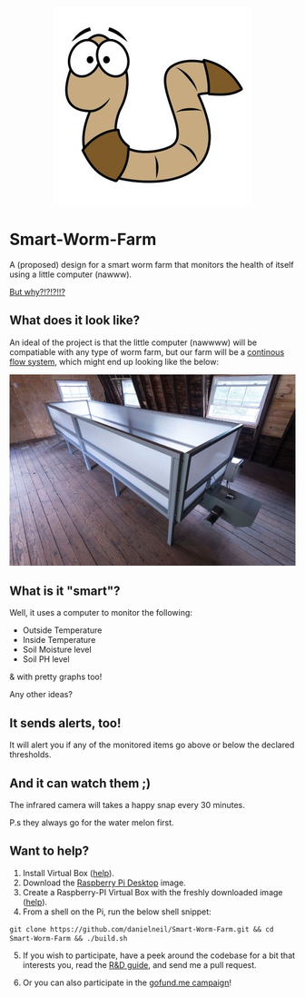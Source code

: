 <p align="center">
    <img src="https://github.com/danielneil/Smart-Worm-Bin/blob/main/images/worm.jpg?raw=true"
</p>


# Smart-Worm-Farm

A (proposed) design for a smart worm farm that monitors the health of itself using a little computer (nawww).
    
[But why?!?!?!!?](https://github.com/danielneil/Smart-Worm-Bin/blob/main/mantra.md)
    
## What does it look like?  

An ideal of the project is that the little computer (nawwww) will be compatiable with any type of worm farm, but our farm will be a [continous flow system](https://urbanwormcompany.com/complete-guide-to-continuous-flow-vermicomposting/), which might end up looking like the below:

<p align="center">
  <img src="https://github.com/danielneil/Smart-Worm-Bin/blob/main/images/cf-bin.jpg?raw=true">
</p>

## What is it "smart"? 

Well, it uses a computer to monitor the following: 

* Outside Temperature
* Inside Temperature 
* Soil Moisture level
* Soil PH level 

& with pretty graphs too!
    
Any other ideas?

## It sends alerts, too!

It will alert you if any of the monitored items go above or below the declared thresholds. 

## And it can watch them ;)

The infrared camera will takes a happy snap every 30 minutes. 

P.s they always go for the water melon first. 

## Want to help? 

1. Install Virtual Box ([help](https://www.virtualbox.org/manual/ch02.html)).
2. Download the [Raspberry Pi Desktop](https://www.raspberrypi.org/software/raspberry-pi-desktop/) image.
3. Create a Raspberry-PI Virtual Box with the freshly downloaded image ([help](https://roboticsbackend.com/install-raspbian-desktop-on-a-virtual-machine-virtualbox/)).
4. From a shell on the Pi, run the below shell snippet:
``` 
git clone https://github.com/danielneil/Smart-Worm-Farm.git && cd Smart-Worm-Farm && ./build.sh
```
5. If you wish to participate, have a peek around the codebase for a bit that interests you, read the [R&D guide](https://github.com/danielneil/Smart-Worm-Bin/tree/main/research), and send me a pull request. 

6. Or you can also participate in the [gofund.me campaign](https://gofund.me/1dbc1ac6)!
